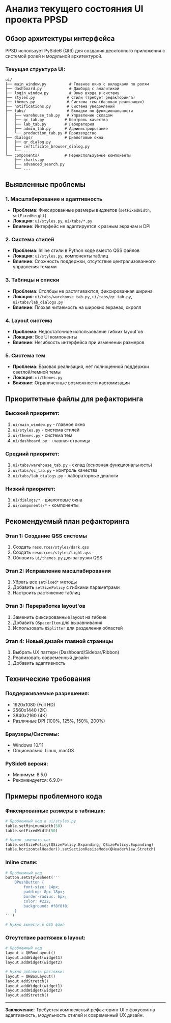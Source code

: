 # Анализ текущего состояния UI проекта PPSD

## Обзор архитектуры интерфейса

PPSD использует PySide6 (Qt6) для создания десктопного приложения с системой ролей и модульной архитектурой.

### Текущая структура UI:

```
ui/
├── main_window.py          # Главное окно с вкладками по ролям
├── dashboard.py            # Дашборд с аналитикой  
├── login_window.py         # Окно входа в систему
├── styles.py              # Стили (требует рефакторинга)
├── themes.py              # Система тем (базовая реализация)
├── notifications.py       # Система уведомлений
├── tabs/                  # Вкладки по функциональности
│   ├── warehouse_tab.py   # Управление складом
│   ├── qc_tab.py         # Контроль качества  
│   ├── lab_tab.py        # Лаборатория
│   ├── admin_tab.py      # Администрирование
│   └── production_tab.py # Производство
├── dialogs/              # Диалоговые окна
│   ├── qr_dialog.py
│   ├── certificate_browser_dialog.py
│   └── ...
└── components/           # Переиспользуемые компоненты
    ├── charts.py
    ├── advanced_search.py
    └── ...
```

## Выявленные проблемы

### 1. Масштабирование и адаптивность
- **Проблема**: Фиксированные размеры виджетов (`setFixedWidth`, `setFixedHeight`)
- **Локация**: `ui/styles.py`, `ui/tabs/*.py`
- **Влияние**: Интерфейс не адаптируется к разным экранам и DPI

### 2. Система стилей
- **Проблема**: Inline стили в Python коде вместо QSS файлов
- **Локация**: `ui/styles.py`, компоненты таблиц
- **Влияние**: Сложность поддержки, отсутствие централизованного управления темами

### 3. Таблицы и списки
- **Проблема**: Столбцы не растягиваются, фиксированная ширина
- **Локация**: `ui/tabs/warehouse_tab.py`, `ui/tabs/qc_tab.py`, `ui/tabs/lab_dialogs.py`
- **Влияние**: Плохая читаемость на широких экранах, скролл

### 4. Layout система
- **Проблема**: Недостаточное использование гибких layout'ов
- **Локация**: Все UI компоненты
- **Влияние**: Негибкость интерфейса при изменении размеров

### 5. Система тем
- **Проблема**: Базовая реализация, нет полноценной поддержки светлой/темной темы
- **Локация**: `ui/themes.py`
- **Влияние**: Ограниченные возможности кастомизации

## Приоритетные файлы для рефакторинга

### Высокий приоритет:
1. `ui/main_window.py` - главное окно
2. `ui/styles.py` - система стилей
3. `ui/themes.py` - система тем
4. `ui/dashboard.py` - главная страница

### Средний приоритет:
1. `ui/tabs/warehouse_tab.py` - склад (основная функциональность)
2. `ui/tabs/qc_tab.py` - контроль качества
3. `ui/tabs/lab_dialogs.py` - лабораторные диалоги

### Низкий приоритет:
1. `ui/dialogs/*` - диалоговые окна
2. `ui/components/*` - компоненты

## Рекомендуемый план рефакторинга

### Этап 1: Создание QSS системы
1. Создать `resources/styles/dark.qss`
2. Создать `resources/styles/light.qss`  
3. Обновить `ui/themes.py` для загрузки QSS

### Этап 2: Исправление масштабирования
1. Убрать все `setFixed*` методы
2. Добавить `setSizePolicy` с гибкими параметрами
3. Настроить растяжение таблиц

### Этап 3: Переработка layout'ов
1. Заменить фиксированные layout на гибкие
2. Добавить `QSpacerItem` для выравнивания
3. Использовать `QSplitter` для разделения областей

### Этап 4: Новый дизайн главной страницы
1. Выбрать UX паттерн (Dashboard/Sidebar/Ribbon)
2. Реализовать современный дизайн
3. Добавить адаптивность

## Технические требования

### Поддерживаемые разрешения:
- 1920x1080 (Full HD)
- 2560x1440 (2K)
- 3840x2160 (4K)
- Различные DPI (100%, 125%, 150%, 200%)

### Браузеры/Системы:
- Windows 10/11
- Опционально: Linux, macOS

### PySide6 версия:
- Минимум: 6.5.0
- Рекомендуется: 6.9.0+

## Примеры проблемного кода

### Фиксированные размеры в таблицах:
```python
# Проблемный код в ui/styles.py
table.setMinimumWidth(50)
table.setFixedWidth(50)

# Нужно заменить на:
table.setSizePolicy(QSizePolicy.Expanding, QSizePolicy.Expanding)
table.horizontalHeader().setSectionResizeMode(QHeaderView.Stretch)
```

### Inline стили:
```python
# Проблемный код
button.setStyleSheet('''
    QPushButton {
        font-size: 14px;
        padding: 8px 18px;
        border-radius: 6px;
        color: #222;
        background: #f8f8f8;
    }
''')

# Нужно вынести в QSS файл
```

### Отсутствие растяжек в layout:
```python
# Проблемный код
layout = QHBoxLayout()
layout.addWidget(widget1)
layout.addWidget(widget2)

# Нужно добавить растяжки:
layout = QHBoxLayout()
layout.addStretch()
layout.addWidget(widget1)
layout.addWidget(widget2)
layout.addStretch()
```

---

**Заключение**: Требуется комплексный рефакторинг UI с фокусом на адаптивность, модульность стилей и современный UX дизайн. 